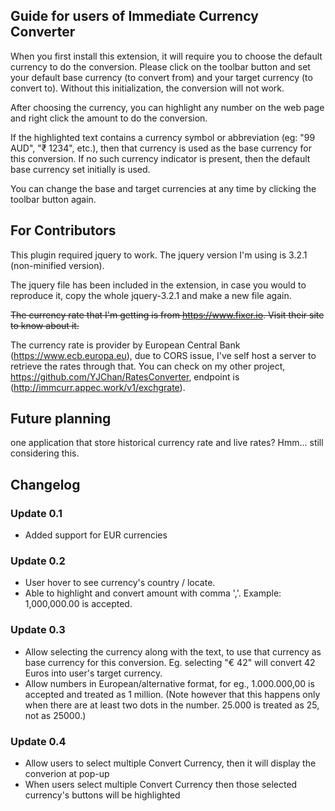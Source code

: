 ## Guide for users of Immediate Currency Converter

When you first install this extension, it will require you to choose the default currency to do the conversion. Please click on the toolbar button and set your default base currency (to convert from) and your target currency (to convert to). Without this initialization, the conversion will not work.

After choosing the currency, you can highlight any number on the web page and right click the amount to do the conversion.

If the highlighted text contains a currency symbol or abbreviation (eg: "99 AUD", "₹ 1234", etc.), then that currency is used as the base currency for this conversion. If no such currency indicator is present, then the default base currency set initially is used. 

You can change the base and target currencies at any time by clicking the toolbar button again.

## For Contributors

This plugin required jquery to work. The jquery version I'm using is 3.2.1 (non-minified version).

The jquery file has been included in the extension, in case you would to reproduce it, copy the whole jquery-3.2.1 and make a new file again.

~~The currency rate that I'm getting is from https://www.fixer.io. Visit their site to know about it.~~

The currency rate is provider by European Central Bank (https://www.ecb.europa.eu), due to CORS issue, I've self host a server to retrieve the rates through that. You can check on my other project, https://github.com/YJChan/RatesConverter, endpoint is (http://immcurr.appec.work/v1/exchgrate).

Future planning
-----------------
one application that store historical currency rate and live rates? Hmm... still considering this.

## Changelog

### Update 0.1
* Added support for EUR currencies

### Update 0.2
* User hover to see currency's country / locate.
* Able to highlight and convert amount with comma ','. Example: 1,000,000.00 is accepted.

### Update 0.3 
* Allow selecting the currency along with the text, to use that currency as base currency for this conversion. Eg. selecting "€ 42" will convert 42 Euros into user's target currency.    
* Allow numbers in European/alternative format, for eg., 1.000.000,00 is accepted and treated as 1 million. (Note however that this happens only when there are at least two dots in the number. 25.000 is treated as 25, not as 25000.)


### Update 0.4
* Allow users to select multiple Convert Currency, then it will display the converion at pop-up
* When users select multiple Convert Currency then those selected currency's buttons will be highlighted 
